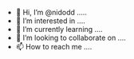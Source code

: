 - 👋 Hi, I’m @nidodd .....
- 👀 I’m interested in ....
- 🌱 I’m currently learning ....
- 💞️ I’m looking to collaborate on ....
- 📫 How to reach me ....

<!---
nidodd/nidodd is a ✨ special ✨ repository because its `README.md` (this file) appears on your GitHub profile.
You can click the Preview link to take a look at your changes.
--->
